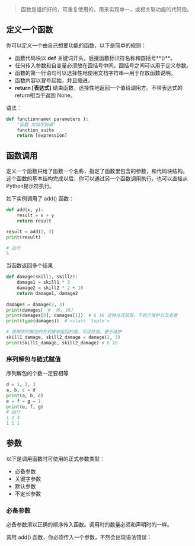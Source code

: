 > 函数是组织好的，可重复使用的，用来实现单一，或相关联功能的代码段。

## 定义一个函数

你可以定义一个由自己想要功能的函数，以下是简单的规则：

-   函数代码块以 **def** 关键词开头，后接函数标识符名称和圆括号**()**。
-   任何传入参数和自变量必须放在圆括号中间。圆括号之间可以用于定义参数。
-   函数的第一行语句可以选择性地使用文档字符串—用于存放函数说明。
-   函数内容以冒号起始，并且缩进。
-   **return [表达式]** 结束函数，选择性地返回一个值给调用方。不带表达式的return相当于返回 None。

语法：

```python
def functionname( parameters ): 
	"函数_文档字符串" 
	function_suite 
	return [expression]
```

## 函数调用

定义一个函数只给了函数一个名称，指定了函数里包含的参数，和代码块结构。
这个函数的基本结构完成以后，你可以通过另一个函数调用执行，也可以直接从Python提示符执行。

如下实例调用了 add() 函数：
```python
def add(x, y):
    result = x + y
    return result

result = add(2, 3)
print(result)

# 运行
5
```

当函数返回多个结果

```python
def damage(skill1, skill2):
    damage1 = skill1 * 3
    damage2 = skill2 * 2 + 10
    return damage1, damage2
  
damages = damage(2, 3)
print(damages） # （6, 16）
print(damages[0], damages[1])  # 6 16 这种方式获取，不利于维护以及查看
print(type(damages))  # <class 'tuple'>

# 使用序列解包的方式接收返回的值，可读性强，便于维护
skill1_damage, skill2_damage = damage(2, 3)
print(skill1_damage, skill2_damage) # 6 16
```

### 序列解包与链式赋值

序列解包的个数一定要相等

```python
d = 1, 2, 3
a, b, c = d
print(a, b, c)
e = f = g = 1
print(e, f, g)
# 运行
1 2 3
1 1 1
```

## 参数

以下是调用函数时可使用的正式参数类型：

-   必备参数
-   关键字参数
-   默认参数
-   不定长参数

### 必备参数

必备参数须以正确的顺序传入函数。调用时的数量必须和声明时的一样。

调用 add() 函数，你必须传入一个参数，不然会出现语法错误：